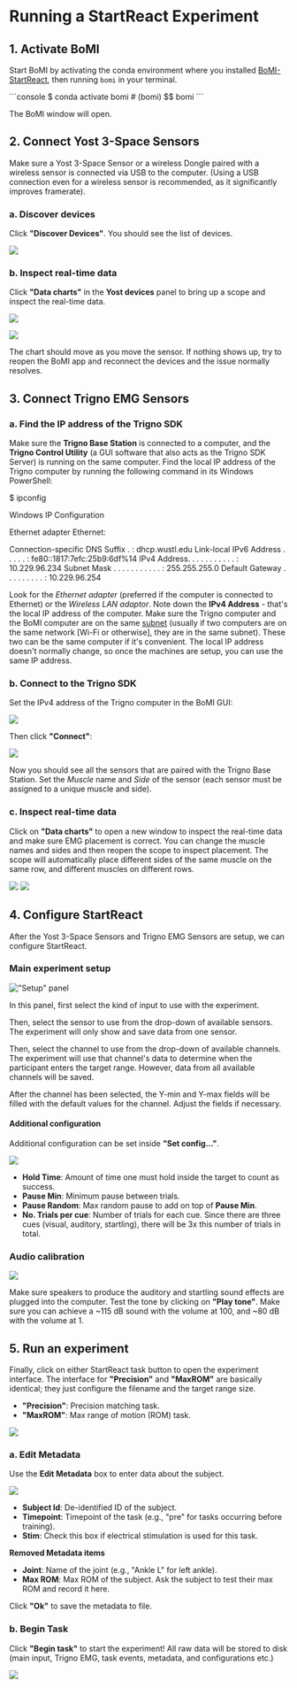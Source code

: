 # Running a StartReact Experiment

## 1. Activate BoMI

Start BoMI by activating the conda environment where you installed [BoMI-StartReact](https://github.com/SeanezLab/BoMI-StartReact), then running `bomi` in your terminal.

<div class="termy">
```console
$ conda activate bomi
# (bomi) $$ bomi
```
</div>

The BoMI window will open.

## 2. Connect Yost 3-Space Sensors

Make sure a Yost 3-Space Sensor or a wireless Dongle paired with a wireless sensor is connected via USB to the computer. (Using a USB connection even for a wireless sensor is recommended, as it significantly improves framerate).

### a. Discover devices

Click **"Discover Devices"**. You should see the list of devices.

![](./img/bomi-yost.png)

### b. Inspect real-time data

Click **"Data charts"** in the **Yost devices** panel  to bring up a scope and inspect the real-time data.

![](./img/bomi-yost-charts.png)

![](./img/bomi-yost-scope.png)

The chart should move as you move the sensor. If nothing shows up, try to reopen the BoMI app and reconnect the devices and the issue normally resolves.

## 3. Connect Trigno EMG Sensors

### a. Find the IP address of the Trigno SDK

Make sure the **Trigno Base Station** is connected to a computer, and the **Trigno Control Utility** (a GUI software that also acts as the Trigno SDK Server) is running on the same computer. Find the local IP address of the Trigno computer by running the following command in its Windows PowerShell:

<div class="termy">
$ ipconfig

Windows IP Configuration

Ethernet adapter Ethernet:

Connection-specific DNS Suffix . : dhcp.wustl.edu
Link-local IPv6 Address . . . . . : fe80::1817:7efc:25b9:6df%14
IPv4 Address. . . . . . . . . . . : 10.229.96.234
Subnet Mask . . . . . . . . . . . : 255.255.255.0
Default Gateway . . . . . . . . . : 10.229.96.254

</div>

Look for the _Ethernet adapter_ (preferred if the computer is connected to Ethernet) or the _Wireless LAN adaptor_. Note down the **IPv4 Address** - that's the local IP address of the computer. Make sure the Trigno computer and the BoMI computer are on the same [subnet](https://en.wikipedia.org/wiki/Subnetwork) (usually if two computers are on the same network [Wi-Fi or otherwise], they are in the same subnet). These two can be the same computer if it's convenient. The local IP address doesn't normally change, so once the machines are setup, you can use the same IP address.

### b. Connect to the Trigno SDK

Set the IPv4 address of the Trigno computer in the BoMI GUI:

![](./img/bomi-trigno-ip.png)

Then click **"Connect"**:

![](./img/bomi-trigno-connect.png)

Now you should see all the sensors that are paired with the Trigno Base Station. Set the _Muscle_ name and _Side_ of the sensor (each sensor must be assigned to a unique muscle and side).

### c. Inspect real-time data

Click on **"Data charts"** to open a new window to inspect the real-time data and make sure EMG placement is correct. You can change the muscle names and sides and then reopen the scope to inspect placement. The scope will automatically place different sides of the same muscle on the same row, and different muscles on different rows.

![](./img/bomi-trigno-charts.png)
![](./img/bomi-trigno-scope.png)

## 4. Configure StartReact

After the Yost 3-Space Sensors and Trigno EMG Sensors are setup, we can configure StartReact.

### Main experiment setup
!["Setup" panel](img/bomi-sr-setup.png)

In this panel, first select the kind of input to use with the experiment.

Then, select the sensor to use from the drop-down of available sensors.
The experiment will only show and save data from one sensor.

Then, select the channel to use from the drop-down of available channels.
The experiment will use that channel's data to determine when the participant enters the target range.
However, data from all available channels will be saved.

After the channel has been selected, the Y-min and Y-max fields
will be filled with the default values for the channel.
Adjust the fields if necessary.

#### Additional configuration

Additional configuration can be set inside **"Set config..."**.

![](./img/bomi-sr-config.png)

- **Hold Time**: Amount of time one must hold inside the target to count as success.
- **Pause Min**: Minimum pause between trials.
- **Pause Random**: Max random pause to add on top of **Pause Min**.
- **No. Trials per cue**: Number of trials for each cue. Since there are three cues (visual, auditory, startling), there will be 3x this number of trials in total.

### Audio calibration

![](./img/bomi-sr-audio.png)

Make sure speakers to produce the auditory and startling sound effects are plugged into the computer. Test the tone by clicking on **"Play tone"**. Make sure you can achieve a ~115 dB sound with the volume at 100, and ~80 dB with the volume at 1.

## 5. Run an experiment

Finally, click on either StartReact task button to open the experiment interface.
The interface for **"Precision"** and **"MaxROM"** are basically identical;
they just configure the filename and the target range size.

- **"Precision"**: Precision matching task.
- **"MaxROM"**: Max range of motion (ROM) task.

![](./img/bomi-sr-begin.png)

### a. Edit Metadata

Use the **Edit Metadata** box to enter data about the subject.

![](./img/bomi-sr-precision-meta.png)

- **Subject Id**: De-identified ID of the subject.
- **Timepoint**: Timepoint of the task (e.g., "pre" for tasks occurring before training).
- **Stim**: Check this box if electrical stimulation is used for this task.

**Removed Metadata items**
- **Joint**: Name of the joint (e.g., "Ankle L" for left ankle).
- **Max ROM**: Max ROM of the subject. Ask the subject to test their max ROM and record it here.

Click **"Ok"** to save the metadata to file.

### b. Begin Task

Click **"Begin task"** to start the experiment! All raw data will be stored to disk (main input, Trigno EMG, task events, metadata, and configurations etc.)

![](./img/bomi-sr-precision-begintask.png)
